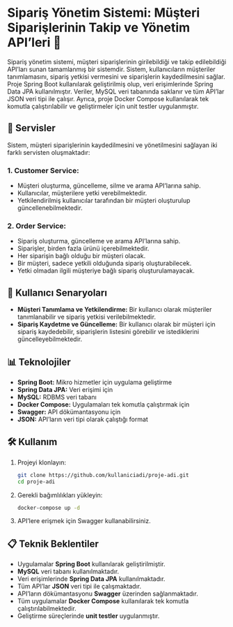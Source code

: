 # **Sipariş Yönetim Sistemi**: Müşteri Siparişlerinin Takip ve Yönetim API’leri 🚀

Sipariş yönetim sistemi, müşteri siparişlerinin girilebildiği ve takip edilebildiği API’ları sunan tamamlanmış bir sistemdir. Sistem, kullanıcıların müşteriler tanımlamasını, sipariş yetkisi vermesini ve siparişlerin kaydedilmesini sağlar. Proje Spring Boot kullanılarak geliştirilmiş olup, veri erişimlerinde Spring Data JPA kullanılmıştır. Veriler, MySQL veri tabanında saklanır ve tüm API’lar JSON veri tipi ile çalışır. Ayrıca, proje Docker Compose kullanılarak tek komutla çalıştırılabilir ve geliştirmeler için unit testler uygulanmıştır.

## 🎯 Servisler

Sistem, müşteri siparişlerinin kaydedilmesini ve yönetilmesini sağlayan iki farklı servisten oluşmaktadır:

### 1. **Customer Service**: 
- Müşteri oluşturma, güncelleme, silme ve arama API’larına sahip.
- Kullanıcılar, müşterilere yetki verebilmektedir.
- Yetkilendirilmiş kullanıcılar tarafından bir müşteri oluşturulup güncellenebilmektedir.

### 2. **Order Service**: 
- Sipariş oluşturma, güncelleme ve arama API’larına sahip.
- Siparişler, birden fazla ürünü içerebilmektedir.
- Her siparişin bağlı olduğu bir müşteri olacak.
- Bir müşteri, sadece yetkili olduğunda sipariş oluşturabilecek.
- Yetki olmadan ilgili müşteriye bağlı sipariş oluşturulamayacak.

## 📱 Kullanıcı Senaryoları

- **Müşteri Tanımlama ve Yetkilendirme:** Bir kullanıcı olarak müşteriler tanımlanabilir ve sipariş yetkisi verilebilmektedir.
- **Sipariş Kaydetme ve Güncelleme:** Bir kullanıcı olarak bir müşteri için sipariş kaydedebilir, siparişlerin listesini görebilir ve istediklerini güncelleyebilmektedir.

## 📊 Teknolojiler

- **Spring Boot:** Mikro hizmetler için uygulama geliştirme
- **Spring Data JPA:** Veri erişimi için
- **MySQL:** RDBMS veri tabanı
- **Docker Compose:** Uygulamaları tek komutla çalıştırmak için
- **Swagger:** API dökümantasyonu için
- **JSON:** API’ların veri tipi olarak çalıştığı format

## 🛠 Kullanım

1. Projeyi klonlayın:
   ```bash
   git clone https://github.com/kullaniciadi/proje-adi.git
   cd proje-adi
2. Gerekli bağımlılıkları yükleyin:
   ```bash
   docker-compose up -d
3. API’lere erişmek için Swagger kullanabilirsiniz.

## 📋 Teknik Beklentiler

- Uygulamalar **Spring Boot** kullanılarak geliştirilmiştir.
- **MySQL** veri tabanı kullanılmaktadır.
- Veri erişimlerinde **Spring Data JPA** kullanılmaktadır.
- Tüm API’lar **JSON** veri tipi ile çalışmaktadır.
- API’ların dökümantasyonu **Swagger** üzerinden sağlanmaktadır.
- Tüm uygulamalar **Docker Compose** kullanılarak tek komutla çalıştırılabilmektedir.
- Geliştirme süreçlerinde **unit testler** uygulanmıştır.



